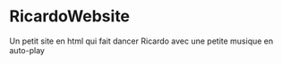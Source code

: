# RicardoWebsite
Un petit site en html qui fait dancer Ricardo avec une petite musique en auto-play
